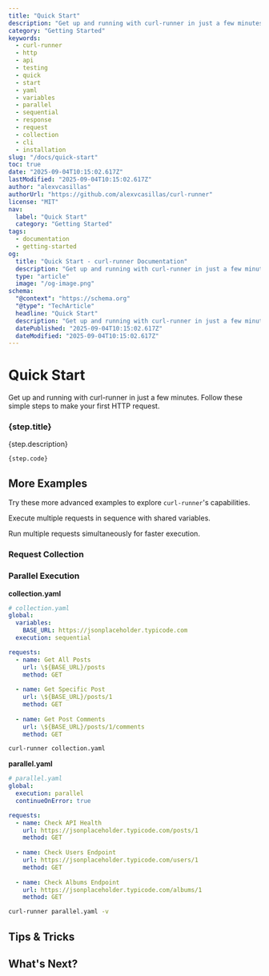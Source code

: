 ```yaml
---
title: "Quick Start"
description: "Get up and running with curl-runner in just a few minutes. Follow these simple steps to make your first HTTP request."
category: "Getting Started"
keywords:
  - curl-runner
  - http
  - api
  - testing
  - quick
  - start
  - yaml
  - variables
  - parallel
  - sequential
  - response
  - request
  - collection
  - cli
  - installation
slug: "/docs/quick-start"
toc: true
date: "2025-09-04T10:15:02.617Z"
lastModified: "2025-09-04T10:15:02.617Z"
author: "alexvcasillas"
authorUrl: "https://github.com/alexvcasillas/curl-runner"
license: "MIT"
nav:
  label: "Quick Start"
  category: "Getting Started"
tags:
  - documentation
  - getting-started
og:
  title: "Quick Start - curl-runner Documentation"
  description: "Get up and running with curl-runner in just a few minutes. Follow these simple steps to make your first HTTP request."
  type: "article"
  image: "/og-image.png"
schema:
  "@context": "https://schema.org"
  "@type": "TechArticle"
  headline: "Quick Start"
  description: "Get up and running with curl-runner in just a few minutes. Follow these simple steps to make your first HTTP request."
  datePublished: "2025-09-04T10:15:02.617Z"
  dateModified: "2025-09-04T10:15:02.617Z"
---
```


# Quick Start

Get up and running with curl-runner in just a few minutes. Follow these simple steps to make your first HTTP request.

### {step.title}

{step.description}

```text
{step.code}
```

## More Examples

Try these more advanced examples to explore `curl-runner`'s capabilities.

Execute multiple requests in sequence with shared variables.

Run multiple requests simultaneously for faster execution.

### Request Collection

### Parallel Execution

**collection.yaml**

```yaml
# collection.yaml
global:
  variables:
    BASE_URL: https://jsonplaceholder.typicode.com
  execution: sequential

requests:
  - name: Get All Posts
    url: \${BASE_URL}/posts
    method: GET
    
  - name: Get Specific Post
    url: \${BASE_URL}/posts/1
    method: GET
    
  - name: Get Post Comments
    url: \${BASE_URL}/posts/1/comments
    method: GET
```

```bash
curl-runner collection.yaml
```

**parallel.yaml**

```yaml
# parallel.yaml
global:
  execution: parallel
  continueOnError: true

requests:
  - name: Check API Health
    url: https://jsonplaceholder.typicode.com/posts/1
    method: GET
    
  - name: Check Users Endpoint
    url: https://jsonplaceholder.typicode.com/users/1
    method: GET
    
  - name: Check Albums Endpoint
    url: https://jsonplaceholder.typicode.com/albums/1
    method: GET
```

```bash
curl-runner parallel.yaml -v
```

## Tips & Tricks

## What's Next?
